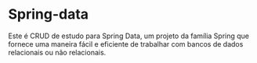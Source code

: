 # Spring-data
Este é CRUD de estudo para Spring Data, um projeto da família Spring que fornece uma maneira fácil e eficiente de trabalhar com bancos de dados relacionais ou não relacionais.

